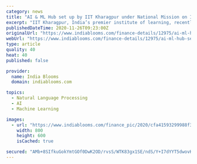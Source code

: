 ```yaml
---
category: news
title: "AI & ML Hub set up by IIT Kharagpur under National Mission on Interdisciplinary Cyber-Physical Systems"
excerpt: "IIT Kharagpur, India’s premier institute of learning, recently announced that it is all set to transform the nation’s industrial sector with scalable application of Artificial Intelligence (AI) and Machine Learning (ML) in Cyber-Physical Systems (CPS) under the National Mission on Interdisciplinary Cyber-Physical Systems (NM-ICPS)."
publishedDateTime: 2020-11-26T09:23:00Z
originalUrl: "https://www.indiablooms.com/finance-details/12975/ai-ml-hub-set-up-by-iit-kharagpur-under-national-mission-on-interdisciplinary-cyber-physical-systems.html"
webUrl: "https://www.indiablooms.com/finance-details/12975/ai-ml-hub-set-up-by-iit-kharagpur-under-national-mission-on-interdisciplinary-cyber-physical-systems.html"
type: article
quality: 40
heat: 40
published: false

provider:
  name: India Blooms
  domain: indiablooms.com

topics:
  - Natural Language Processing
  - AI
  - Machine Learning

images:
  - url: "https://www.indiablooms.com/finance_pic/2020/cfa41593299988f3c48c60a645490f0a.jpg"
    width: 800
    height: 600
    isCached: true

secured: "AMb+8SIfkuGokYmtGOf0DwK2OD/rvsS/WTK83gx1SE/ndS/Y+I7dYYT5dwovKatQ+tKxksOHZXrtzeOJGWr9ZveyXqJxn1JmaF/HXLTVsof2+97AvFHZL13tsiXPpO6wKAXa9PTNtdwmfIf0uXogi2LDQoueyebLd1eZfKgeh9dRPRDO6YGHMGF97IynBBJ6z4YwHR0ZjtIhs3Ox/8jULWxauvAwPLDmo7tD6XUM2x4XQJL7hGxb7NUo+w4qz78hg+Q7jAVU6NWKIoWcI2uuntldm1j43w9LgDtD23wLzWbmgykIgBs22eNaoC3CBIRIuqafux/YrTDRgNjFNdyK/r/1RkSCHMxF9iGo17WjNfM=;Bk/ZWxlzxGsuVFmR65uzZQ=="
---
```


